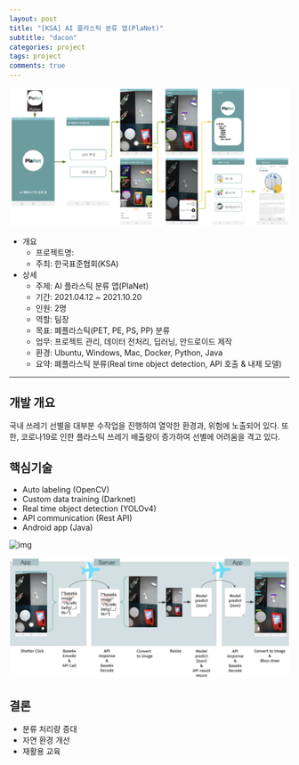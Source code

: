 ```yaml
---
layout: post
title: "[KSA] AI 플라스틱 분류 앱(PlaNet)"
subtitle: "dacon"
categories: project
tags: project
comments: true
---
```


![img](https://github.com/JeongJaeyoung0/JeongJaeyoung0.github.io/blob/master/assets/img/project/planet1.png?raw=true)

* 개요
    * 프로젝트명: 
    * 주최: 한국표준협회(KSA)
* 상세
    * 주제: AI 플라스틱 분류 앱(PlaNet)
    * 기간: 2021.04.12 ~ 2021.10.20
    * 인원: 2명
    * 역할: 팀장
    * 목표: 폐플라스틱(PET, PE, PS, PP) 분류
    * 업무: 프로젝트 관리, 데이터 전처리, 딥러닝, 안드로이드 제작
    * 환경: Ubuntu, Windows, Mac, Docker, Python, Java
    * 요약: 폐플라스틱 분류(Real time object detection, API 호출 & 내제 모델)

* * *

## 개발 개요
국내 쓰레기 선별을 대부분 수작업을 진행하여 열악한 환경과, 위험에 노출되어 있다. 또한, 코로나19로 인한 플라스틱 쓰레기 배출량이 증가하여 선별에 어려움을 격고 있다.

## 핵심기술
* Auto labeling (OpenCV)
* Custom data training (Darknet)
* Real time object detection (YOLOv4) 
* API communication (Rest API)
* Android app (Java)

![img](https://github.com/JeongJaeyoung0/JeongJaeyoung0.github.io/blob/master/assets/img/project/planet2.png?raw=true)

![img](https://github.com/JeongJaeyoung0/JeongJaeyoung0.github.io/blob/master/assets/img/project/planet3.png?raw=true)

## 결론
* 분류 처리량 증대
* 자연 환경 개선
* 재활용 교육